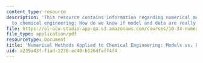 ```yaml
---
content_type: resource
description: 'This resource contains information regarding numerical methods applied
  to chemical engineering: How do we know if model and data are really consistent?'
file: https://ol-ocw-studio-app-qa.s3.amazonaws.com/courses/10-34-numerical-methods-applied-to-chemical-engineering-fall-2015/a239a43ff1ad1238ac40b126dfaff4f4_MIT10_34F15_Lec29.pdf
file_type: application/pdf
resourcetype: Document
title: 'Numerical Methods Applied to Chemical Engineering: Models vs. Data 2'
uid: a239a43f-f1ad-1238-ac40-b126dfaff4f4
---
```

